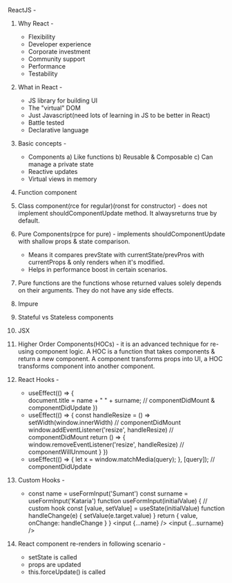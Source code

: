 ReactJS -

1. Why React -
    - Flexibility
    - Developer experience
    - Corporate investment
    - Community support
    - Performance
    - Testability
1. What in React -
    - JS library for building UI
    - The "virtual" DOM
    - Just Javascript(need lots of learning in JS to be better in React)
    - Battle tested
    - Declarative language
2. Basic concepts -
    - Components
        a) Like functions
        b) Reusable & Composable
        c) Can manage a private state
    - Reactive updates
    - Virtual views in memory
3. Function component
4. Class component(rce for regular)(ronst for constructor) - does not implement shouldComponentUpdate method. It alwaysreturns true by default.
5. Pure Components(rpce for pure) - implements shouldComponentUpdate with shallow props & state comparison.
    - Means it compares prevState with currentState/prevPros with currentProps & only renders when it's modified.
    - Helps in performance boost in certain scenarios.

6. Pure functions are the functions whose returned values solely depends on their arguments. They do not have any side effects.
7. Impure
8. Stateful vs Stateless components
9. JSX
10. Higher Order Components(HOCs) - it is an advanced technique for re-using component logic. A HOC is a function that takes components & return a new component. A component transforms props into UI, a HOC transforms component into another component.
11. React Hooks -
    - useEffect(() => {        
        document.title = name + " " + surname; // componentDidMount & componentDidUpdate
    })
    - useEffect(() => {
        const handleResize = () => setWidth(window.innerWidth) // componentDidMount
        window.addEventListener('resize', handleResize) // componentDidMount
        return () => {
            window.removeEventListener('resize', handleResize) // componentWillUnmount
        }
    })
    - useEffect(() => {
        let x = window.matchMedia(query);
    }, [query]); // componentDidUpdate
12. Custom Hooks -
    - const name = useFormInput('Sumant')
      const surname = useFormInput('Kataria')
        function useFormInput(initialValue) { // custom hook
            const [value, setValue] = useState(initialValue)
            function handleChange(e) {
                setValue(e.target.value)
            }
            return {
                value,
                onChange: handleChange
            }
        }
    <input {...name} />
    <input {...surname} />
13. React component re-renders in following scenario -
    - setState is called
    - props are updated
    - this.forceUpdate() is called